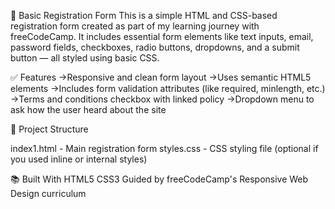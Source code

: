 📄 Basic Registration Form
This is a simple HTML and CSS-based registration form created as part of my learning journey with freeCodeCamp. It includes essential form elements like text inputs, email, password fields, checkboxes, radio buttons, dropdowns, and a submit button — all styled using basic CSS.

✅ Features
->Responsive and clean form layout
->Uses semantic HTML5 elements
->Includes form validation attributes (like required, minlength, etc.)
->Terms and conditions checkbox with linked policy
->Dropdown menu to ask how the user heard about the site

🚀 Project Structure

index1.html      - Main registration form
styles.css       - CSS styling file (optional if you used inline or internal styles)

📚 Built With
HTML5
CSS3
Guided by freeCodeCamp's Responsive Web Design curriculum

